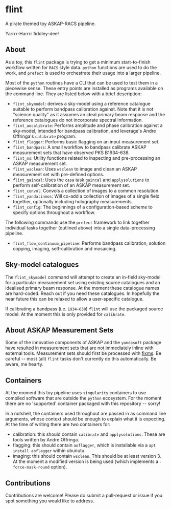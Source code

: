 # flint

A pirate themed toy ASKAP-RACS pipeline. 

Yarrrr-Harrrr fiddley-dee!

## About

As a toy, this `flint` package is trying to get a minimum start-to-finish workflow written for `RACS` style data. `python` functions are used to do the work, and `prefect` is used to orchestrate their usage into a larger pipeline. 

Most of the `python` routines have a CLI that can be used to test them in a piecewise sense. These entry points are installed as programs available on the command line. They are listed below with a brief description:
- `flint_skymodel`: derives a sky-model using a reference catalogue suitable to perform bandpass calibration against. Note that it is not "science quality" as it assumes an ideal primary beam response and the reference catalogues do not incorporate spectral information. 
- `flint_aocalibrate`: Performs amplitude and phase calibration against a sky-model, intended for bandpass calibration, and leverage's Andre Offringa's `calibrate` program. 
- `flint_flagger`: Performs basic flagging on an input measurement set. 
- `flint_bandpass`: A small workflow to bandpass calibrate ASKAP measurement sets that have observed PKS B1934-638. 
- `flint_ms`: Utility functions related to inspecting and pre-processing an ASKAP measurement set. 
- `flint_wsclean`: Uses `wsclean` to image and clean an ASKAP measurement set with pre-defined options. 
- `flint_gaincal`: Uses the `casa` task `gaincal` and `applysolutions` to perform self-calibration of an ASKAP measurement set. 
- `flint_convol`: Convols a collection of images to a common resolution. 
- `flint_yandalinmos`: Will co-add a collection of images of a single field together, optionally including holography measurements. 
- `flint_config`: The beginnings of a configuration-based scheme to specify options throughout a workflow. 

The following commands use the `prefect` framework to link together individual tasks together (outlined above) into a single data-processing pipeline. 
- `flint_flow_continuum_pipeline`: Performs bandpass calibration, solution copying, imaging, self-calibration and mosaicing. 


## Sky-model catalogues

The `flint_skymodel` command will attempt to create an in-field sky-model for a particular measurement set using existing source catalogues and an idealised primary beam response. At the moment these catalogue names are hard-coded. Reach out if you need these catalogues. In hopefully the near future this can be relaxed to allow a user-specific catalogue. 

If calibrating a bandpass (i.e. `1934-638`) `flint` will use the packaged source model. At the moment this is only provided for `calibrate`. 

## About ASKAP Measurement Sets

Some of the innovative components of ASKAP and the `yandasoft` package have resulted in measurement sets that are not immediately inline with external tools. Measurement sets should first be processed with [fixms](https://github.com/AlecThomson/FixMS). Be careful -- most (all) `flint` tasks don't currently do this automatically. Be aware, me hearty. 

## Containers 

At the moment this toy pipeline uses `singularity` containers to use compiled software that are outside the `python` ecosystem. For the moment there are no 'supported' container packaged with this repository -- sorry! 

In a nutshell, the containers used throughout are passed in as command line arguments, whose context should be enough to explain what it is expecting. At the time of writing there are two containers for:
- calibration: this should contain `calibrate` and `applysolutions`. These are tools written by Andre Offringa. 
- flagging: this should contain `aoflagger`, which is installable via a `apt install aoflagger` within ubunutu. 
- imaging: this should contain `wsclean`. This should be at least version 3. At the moment a modified version is being used (which implements a `-force-mask-round` option). 


## Contributions

Contributions are welcome! Please do submit a pull-request or issue if you spot something you would like to address. 

